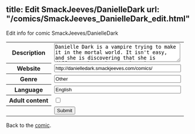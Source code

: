 title: Edit SmackJeeves/DanielleDark
url: "/comics/SmackJeeves_DanielleDark_edit.html"
---
Edit info for comic SmackJeeves/DanielleDark

<form name="comic" action="http://gaepostmail.appspot.com/comic/" method="post">
<table class="comicinfo">
<tr>
<th>Description</th><td><textarea name="description" cols="40" rows="3">Danielle Dark is a vampire trying to make it in the mortal world. It isn't easy, and she is discovering that she is different than other vampires in many ways.</textarea></td>
</tr>
<tr>
<th>Website</th><td><input type="text" name="url" value="http://danielledark.smackjeeves.com/comics/" size="40"/></td>
</tr>
<tr>
<th>Genre</th><td><input type="text" name="genre" value="Other" size="40"/></td>
</tr>
<tr>
<th>Language</th><td><input type="text" name="language" value="English" size="40"/></td>
</tr>
<tr>
<th>Adult content</th><td><input type="checkbox" name="adult" value="adult" /></td>
</tr>
<tr>
<th></th><td>
<input type="hidden" name="comic" value="SmackJeeves_DanielleDark" />
<input type="submit" name="submit" value="Submit" />
</td>
</tr>
</table>
</form>

Back to the [comic](SmackJeeves_DanielleDark.html).
